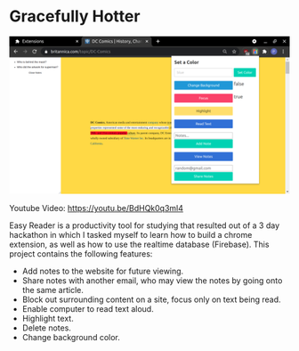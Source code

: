 # Gracefully Hotter

!['Easy Reader'](https://github.com/PabloLopez98/EasyReader/blob/main/images/easyreaderscreenshot.png)

Youtube Video: https://youtu.be/BdHQk0q3ml4

Easy Reader is a productivity tool for studying that resulted out of a 3 day hackathon in which I tasked myself to learn how to build a chrome extension, as well as how to use the realtime database (Firebase). This project contains the following features:

- Add notes to the website for future viewing.
- Share notes with another email, who may view the notes by going onto the same article.
- Block out surrounding content on a site, focus only on text being read.
- Enable computer to read text aloud.
- Highlight text.
- Delete notes.
- Change background color.
